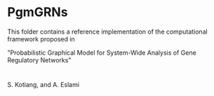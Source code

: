 # PgmGRNs

This folder contains a reference implementation of the computational framework proposed in

"Probabilistic Graphical Model for System-Wide Analysis of Gene Regulatory Networks"

#

S. Kotiang, and A. Eslami


